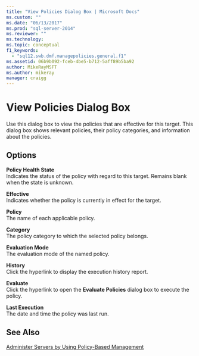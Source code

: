 ```yaml
---
title: "View Policies Dialog Box | Microsoft Docs"
ms.custom: ""
ms.date: "06/13/2017"
ms.prod: "sql-server-2014"
ms.reviewer: ""
ms.technology:
ms.topic: conceptual
f1_keywords: 
  - "sql12.swb.dmf.managepolicies.general.f1"
ms.assetid: 06b9b092-fceb-4be5-b712-5aff89b5ba92
author: MikeRayMSFT
ms.author: mikeray
manager: craigg
---
```

# View Policies Dialog Box
  Use this dialog box to view the policies that are effective for this target. This dialog box shows relevant policies, their policy categories, and information about the policies.  
  
## Options  
 **Policy Health State**  
 Indicates the status of the policy with regard to this target. Remains blank when the state is unknown.  
  
 **Effective**  
 Indicates whether the policy is currently in effect for the target.  
  
 **Policy**  
 The name of each applicable policy.  
  
 **Category**  
 The policy category to which the selected policy belongs.  
  
 **Evaluation Mode**  
 The evaluation mode of the named policy.  
  
 **History**  
 Click the hyperlink to display the execution history report.  
  
 **Evaluate**  
 Click the hyperlink to open the **Evaluate Policies** dialog box to execute the policy.  
  
 **Last Execution**  
 The date and time the policy was last run.  
  
## See Also  
 [Administer Servers by Using Policy-Based Management](administer-servers-by-using-policy-based-management.md)  
  
  
